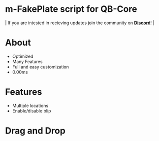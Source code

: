 # m-FakePlate script for QB-Core

| If you are intested in recieving updates join the community on **[Discord](https://discord.gg/svmzYehU8R)**! |

# About
- Optimized
- Many Features
- Full and easy customization
- 0.00ms

# Features
- Multiple locations
- Enable/disable blip

# Drag and Drop